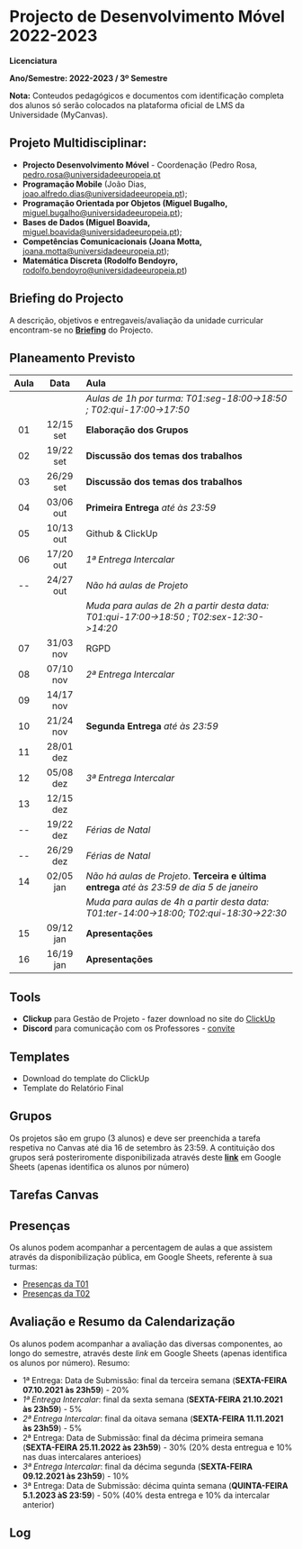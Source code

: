 # Projecto de Desenvolvimento Móvel 2022-2023

**Licenciatura**

**Ano/Semestre: 2022-2023 / 3º Semestre**

**Nota:** Conteudos pedagógicos e documentos com identificação completa dos alunos só serão colocados na plataforma oficial de LMS da Universidade (MyCanvas).

## Projeto Multidisciplinar:

- **Projecto Desenvolvimento Móvel** - Coordenação (Pedro Rosa, [pedro.rosa@universidadeeuropeia.pt](mailto:pedro.rosa@universidadeeuropeia.pt)
- **Programação Mobile** (João Dias, [joao.alfredo.dias@universidadeeuropeia.pt](mailto:joao.dias@universidadeeuropeia.pt));
- **Programação Orientada por Objetos (Miguel Bugalho,** [miguel.bugalho@universidadeeuropeia.pt](mailto:miguel.bugalho@universidadeeuropeia.pt));
- **Bases de Dados (Miguel Boavida,** [miguel.boavida@universidadeeuropeia.pt](mailto:miguel.boavida@universidadeeuropeia.pt));
- **Competências Comunicacionais (Joana Motta,** [joana.motta@universidadeeuropeia.pt](mailto:joana.motta@universidadeeuropeia.pt));
- **Matemática Discreta (Rodolfo Bendoyro,** [rodolfo.bendoyro@universidadeeuropeia.pt](mailto:rodolfo.bendoyro@universidadeeuropeia.pt))

## Briefing do Projecto

A descrição, objetivos e entregaveis/avaliação da unidade curricular encontram-se no **[Briefing](Briefing.md)** do Projecto.

## Planeamento Previsto

| Aula | Data | Aula |
| :-----------: | :-----------: | :---------- |
|  |  | *Aulas de 1h por turma: T01:seg-18:00->18:50 ; T02:qui-17:00->17:50* |
| 01 | 12/15 set | **Elaboração dos Grupos** |
| 02 | 19/22 set | **Discussão dos temas dos trabalhos** |
| 03 | 26/29 set | **Discussão dos temas dos trabalhos** |
| 04 | 03/06 out | **Primeira Entrega** *até às 23:59* |
| 05 | 10/13 out | Github & ClickUp |
| 06 | 17/20 out | *1ª Entrega Intercalar* |
| -- | 24/27 out | *Não há aulas de Projeto* |
|  |  | *Muda para aulas de 2h a partir desta data: T01:qui-17:00->18:50 ; T02:sex-12:30->14:20* |
| 07 | 31/03 nov |  RGPD |
| 08 | 07/10 nov |  *2ª Entrega Intercalar*|
| 09 | 14/17 nov |  |
| 10 | 21/24 nov | **Segunda Entrega** *até às 23:59*  |
| 11 | 28/01 dez |  |
| 12 | 05/08 dez | *3ª Entrega Intercalar* |
| 13 | 12/15 dez |  |
| -- | 19/22 dez | *Férias de Natal* |
| -- | 26/29 dez | *Férias de Natal* |
| 14 | 02/05 jan | *Não há aulas de Projeto*.  **Terceira e última entrega** *até às 23:59 de dia 5 de janeiro* |
|  |  | *Muda para aulas de 4h a partir desta data: T01:ter-14:00->18:00; T02:qui-18:30->22:30*|
| 15 | 09/12 jan | **Apresentações** |
| 16 | 16/19 jan | **Apresentações** |


## Tools
- **Clickup** para Gestão de Projeto - fazer download no site do [ClickUp](https://www.clickup.com/)
- **Discord** para comunicação com os Professores - [convite](https://discord.gg/hCa4njxc)

## Templates
- Download do template do ClickUp
- Template do Relatório Final

## Grupos

Os projetos são em grupo (3 alunos) e deve ser preenchida a tarefa respetiva no Canvas até dia 16 de setembro às 23:59.
A contituição dos grupos será posteriromente disponibilizada através deste **[link](https://docs.google.com/spreadsheets/d/e/2PACX-1vQ6_NXhcPLzlngPi6KNQzDmSAJdltBnX-1-LycT61ErdBucJSG2oFeFYfbg1oXktf8aR0abR9wxs-Gr/pubhtml?gid=592821258&single=true)** em Google Sheets (apenas identifica os alunos por número) 

## Tarefas Canvas

## Presenças

Os alunos podem acompanhar a percentagem de aulas a que assistem através da disponibilização pública, em Google Sheets, referente à sua turmas:
- [Presenças da T01](https://docs.google.com/spreadsheets/d/e/2PACX-1vQ6_NXhcPLzlngPi6KNQzDmSAJdltBnX-1-LycT61ErdBucJSG2oFeFYfbg1oXktf8aR0abR9wxs-Gr/pubhtml?gid=1412701734&single=true)
- [Presenças da T02](https://docs.google.com/spreadsheets/d/e/2PACX-1vQ6_NXhcPLzlngPi6KNQzDmSAJdltBnX-1-LycT61ErdBucJSG2oFeFYfbg1oXktf8aR0abR9wxs-Gr/pubhtml?gid=933545162&single=true)

## Avaliação e Resumo da Calendarização

Os alunos podem acompanhar a avaliação das diversas componentes, ao longo do semestre, através deste *link* em Google Sheets (apenas identifica os alunos por número).
Resumo:
- 1ª Entrega: Data de Submissão: final da terceira semana (**SEXTA-FEIRA 07.10.2021 às 23h59**) - 20%
- *1ª Entrega Intercalar*: final da sexta semana (**SEXTA-FEIRA 21.10.2021 às 23h59**) - 5%
- *2ª Entrega Intercalar*: final da oitava semana (**SEXTA-FEIRA 11.11.2021 às 23h59**) - 5%
- 2ª Entrega: Data de Submissão: final da décima primeira semana (**SEXTA-FEIRA 25.11.2022 às 23h59**) - 30% (20% desta entregua e 10% nas duas intercalares anterioes)
- *3ª Entrega Intercalar*: final da décima segunda (**SEXTA-FEIRA 09.12.2021 às 23h59**) - 10%
- 3ª Entrega: Data de Submissão: décima quinta semana (**QUINTA-FEIRA 5.1.2023 àS 23:59**) - 50% (40% desta entrega e 10% da intercalar anterior)

## Log


